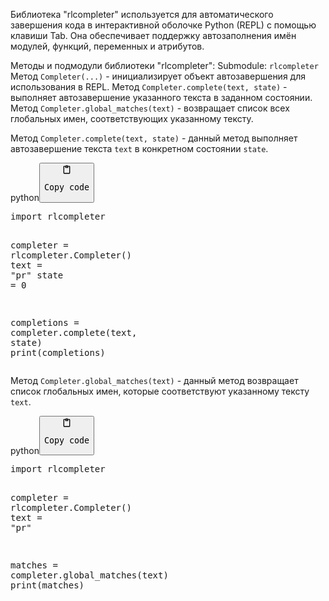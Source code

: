 <p>Библиотека "rlcompleter" используется для автоматического завершения кода в интерактивной оболочке Python (REPL) с помощью клавиши Tab.
Она обеспечивает поддержку автозаполнения имён модулей, функций, переменных и атрибутов.</p>
<p>Методы и подмодули библиотеки "rlcompleter":
Submodule: <code>rlcompleter</code>
Метод <code>Completer(...)</code> - инициализирует объект автозавершения для использования в REPL.
Метод <code>Completer.complete(text, state)</code> - выполняет автозавершение указанного текста в заданном состоянии.
Метод <code>Completer.global_matches(text)</code> - возвращает список всех глобальных имен, соответствующих указанному тексту.</p>
<p>Метод <code>Completer.complete(text, state)</code> - данный метод выполняет автозавершение текста <code>text</code> в конкретном состоянии <code>state</code>.</p>
<div class="code-element"><div class="lang-line"><text>python</text><button class="copy-button" onclick="copyCode(this)"><svg aria-hidden="true" xmlns="http://www.w3.org/2000/svg" width="16" height="16" fill="none" viewBox="0 0 24 24"><path stroke="currentColor" stroke-linecap="round" stroke-linejoin="round" stroke-width="2" d="M15 4h3a1 1 0 0 1 1 1v15a1 1 0 0 1-1 1H6a1 1 0 0 1-1-1V5a1 1 0 0 1 1-1h3m0 3h6m-5-4v4h4V3h-4Z"/></svg><pre>Copy code</pre></button></div><div class="code"><div class="highlight"><pre><span></span><span class="kn">import</span> <span class="nn">rlcompleter</span>

<span class="n">completer</span> <span class="o">=</span> <span class="n">rlcompleter</span><span class="o">.</span><span class="n">Completer</span><span class="p">()</span>
<span class="n">text</span> <span class="o">=</span> <span class="s2">&quot;pr&quot;</span>
<span class="n">state</span> <span class="o">=</span> <span class="mi">0</span>

<span class="n">completions</span> <span class="o">=</span> <span class="n">completer</span><span class="o">.</span><span class="n">complete</span><span class="p">(</span><span class="n">text</span><span class="p">,</span> <span class="n">state</span><span class="p">)</span>
<span class="nb">print</span><span class="p">(</span><span class="n">completions</span><span class="p">)</span>
</pre></div></div></div>

<p>Метод <code>Completer.global_matches(text)</code> - данный метод возвращает список глобальных имен, которые соответствуют указанному тексту <code>text</code>.</p>
<div class="code-element"><div class="lang-line"><text>python</text><button class="copy-button" onclick="copyCode(this)"><svg aria-hidden="true" xmlns="http://www.w3.org/2000/svg" width="16" height="16" fill="none" viewBox="0 0 24 24"><path stroke="currentColor" stroke-linecap="round" stroke-linejoin="round" stroke-width="2" d="M15 4h3a1 1 0 0 1 1 1v15a1 1 0 0 1-1 1H6a1 1 0 0 1-1-1V5a1 1 0 0 1 1-1h3m0 3h6m-5-4v4h4V3h-4Z"/></svg><pre>Copy code</pre></button></div><div class="code"><div class="highlight"><pre><span></span><span class="kn">import</span> <span class="nn">rlcompleter</span>

<span class="n">completer</span> <span class="o">=</span> <span class="n">rlcompleter</span><span class="o">.</span><span class="n">Completer</span><span class="p">()</span>
<span class="n">text</span> <span class="o">=</span> <span class="s2">&quot;pr&quot;</span>

<span class="n">matches</span> <span class="o">=</span> <span class="n">completer</span><span class="o">.</span><span class="n">global_matches</span><span class="p">(</span><span class="n">text</span><span class="p">)</span>
<span class="nb">print</span><span class="p">(</span><span class="n">matches</span><span class="p">)</span>
</pre></div></div></div>